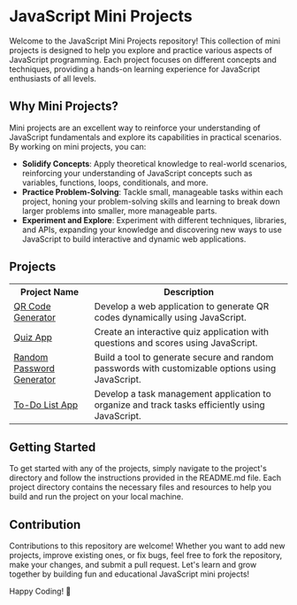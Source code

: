 # JavaScript Mini Projects

Welcome to the JavaScript Mini Projects repository! This collection of mini projects is designed to help you explore and practice various aspects of JavaScript programming. Each project focuses on different concepts and techniques, providing a hands-on learning experience for JavaScript enthusiasts of all levels.

## Why Mini Projects?

Mini projects are an excellent way to reinforce your understanding of JavaScript fundamentals and explore its capabilities in practical scenarios. By working on mini projects, you can:

- **Solidify Concepts**: Apply theoretical knowledge to real-world scenarios, reinforcing your understanding of JavaScript concepts such as variables, functions, loops, conditionals, and more.
- **Practice Problem-Solving**: Tackle small, manageable tasks within each project, honing your problem-solving skills and learning to break down larger problems into smaller, more manageable parts.
- **Experiment and Explore**: Experiment with different techniques, libraries, and APIs, expanding your knowledge and discovering new ways to use JavaScript to build interactive and dynamic web applications.

## Projects

<table>
  <tr>
    <th>Project Name</th>
    <th>Description</th>
  </tr>
  <tr>
    <td><a href="https://github.com/sanjay-1458/JavaScript-Projects/tree/main/QR%20Code%20Generator">QR Code Generator</a></td>
    <td>Develop a web application to generate QR codes dynamically using JavaScript.</td>
  </tr>
  <tr>
    <td><a href="https://github.com/sanjay-1458/JavaScript-Projects/tree/main/Quiz%20App">Quiz App</a></td>
    <td>Create an interactive quiz application with questions and scores using JavaScript.</td>
  </tr>
  <tr>
    <td><a href="https://github.com/sanjay-1458/JavaScript-Projects/tree/main/Random%20Password%20Generator">Random Password Generator</a></td>
    <td>Build a tool to generate secure and random passwords with customizable options using JavaScript.</td>
  </tr>
  <tr>
    <td><a href="https://github.com/sanjay-1458/JavaScript-Projects/tree/main/To-Do%20List%20App">To-Do List App</a></td>
    <td>Develop a task management application to organize and track tasks efficiently using JavaScript.</td>
  </tr>
</table>

## Getting Started

To get started with any of the projects, simply navigate to the project's directory and follow the instructions provided in the README.md file. Each project directory contains the necessary files and resources to help you build and run the project on your local machine.

## Contribution

Contributions to this repository are welcome! Whether you want to add new projects, improve existing ones, or fix bugs, feel free to fork the repository, make your changes, and submit a pull request. Let's learn and grow together by building fun and educational JavaScript mini projects!

Happy Coding! 🚀

